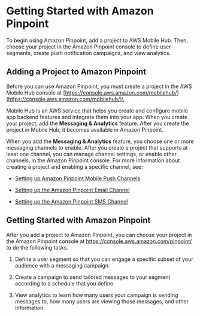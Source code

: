 # Getting Started with Amazon Pinpoint<a name="gettingstarted"></a>

To begin using Amazon Pinpoint, add a project to AWS Mobile Hub\. Then, choose your project in the Amazon Pinpoint console to define user segments, create push notification campaigns, and view analytics\.

## Adding a Project to Amazon Pinpoint<a name="gettingstarted-addapp"></a>

Before you can use Amazon Pinpoint, you must create a project in the AWS Mobile Hub console at [https://console.aws.amazon.com/mobilehub/](https://console.aws.amazon.com/mobilehub/)\.

Mobile Hub is an AWS service that helps you create and configure mobile app backend features and integrate them into your app\. When you create your project, add the **Messaging & Analytics** feature\. After you create the project in Mobile Hub, it becomes available in Amazon Pinpoint\.

When you add the **Messaging & Analytics** feature, you choose one or more messaging channels to enable\. After you create a project that supports at least one channel, you can manage channel settings, or enable other channels, in the Amazon Pinpoint console\. For more information about creating a project and enabling a specific channel, see:

+ [Setting up Amazon Pinpoint Mobile Push Channels](channels-mobile-setup.md)

+ [Setting up the Amazon Pinpoint Email Channel](channels-email-setup.md)

+ [Setting up the Amazon Pinpoint SMS Channel](channels-sms-setup.md)

## Getting Started with Amazon Pinpoint<a name="gettingstarted-tasks"></a>

After you add a project to Amazon Pinpoint, you can choose your project in the Amazon Pinpoint console at [https://console\.aws\.amazon\.com/pinpoint/](https://console.aws.amazon.com/pinpoint/) to do the following tasks\.

1. Define a user segment so that you can engage a specific subset of your audience with a messaging campaign\. 

1. Create a campaign to send tailored messages to your segment according to a schedule that you define\.

1. View analytics to learn how many users your campaign is sending messages to, how many users are viewing those messages, and other information\.